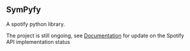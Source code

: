 ## SymPyfy ##

A spotify python library.

The project is still ongoing, see [Documentation](https://acpirience.github.io/sympyfy/) for update on the Spotify API implementation status